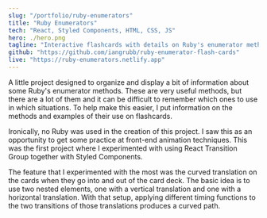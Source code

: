 ```yaml
---
slug: "/portfolio/ruby-enumerators"
title: "Ruby Enumerators"
tech: "React, Styled Components, HTML, CSS, JS"
hero: ./hero.png
tagline: "Interactive flashcards with details on Ruby's enumerator methods."
github: "https://github.com/iangrubb/ruby-enumerator-flash-cards"
live: "https://ruby-enumerators.netlify.app"
---
```


A little project designed to organize and display a bit of information about some Ruby's enumerator methods. These are very useful methods, but there are a lot of them and it can be difficult to remember which ones to use in which situations. To help make this easier, I put information on the methods and examples of their use on flashcards.

Ironically, no Ruby was used in the creation of this project. I saw this as an opportunity to get some practice at front-end animation techniques. This was the first project where I experimented with using React Transition Group together with Styled Components.

The feature that I experimented with the most was the curved translation on the cards when they go into and out of the card deck. The basic idea is to use two nested elements, one with a vertical translation and one with a horizontal translation. With that setup, applying different timing functions to the two transitions of those translations produces a curved path.